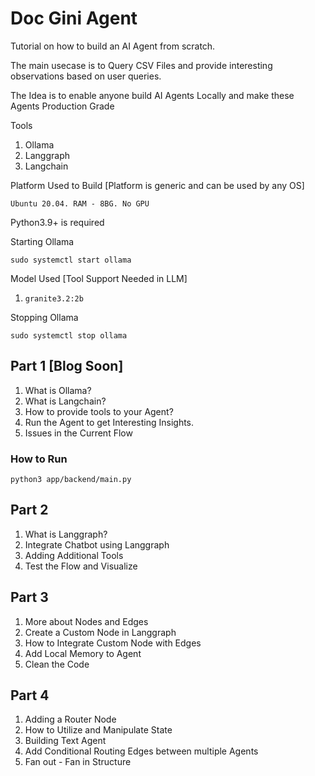 # Doc Gini Agent

Tutorial on how to build an AI Agent from scratch.

The main usecase is to Query CSV Files and provide interesting observations based on user queries.

The Idea is to enable anyone build AI Agents Locally and make these Agents Production Grade

Tools
1. Ollama
2. Langgraph
3. Langchain

Platform Used to Build \[Platform is generic and can be used by any OS\]
```
Ubuntu 20.04. RAM - 8BG. No GPU
```

Python3.9+ is required

Starting Ollama
```
sudo systemctl start ollama
```

Model Used \[Tool Support Needed in LLM\]
1. `granite3.2:2b`

Stopping Ollama
```
sudo systemctl stop ollama
```

## Part 1 \[Blog Soon\]
1. What is Ollama?
2. What is Langchain?
3. How to provide tools to your Agent?
4. Run the Agent to get Interesting Insights.
5. Issues in the Current Flow

### How to Run
```
python3 app/backend/main.py
```

## Part 2
1. What is Langgraph?
2. Integrate Chatbot using Langgraph
3. Adding Additional Tools
4. Test the Flow and Visualize

## Part 3
1. More about Nodes and Edges
2. Create a Custom Node in Langgraph
3. How to Integrate Custom Node with Edges
4. Add Local Memory to Agent
5. Clean the Code

## Part 4
1. Adding a Router Node
2. How to Utilize and Manipulate State
3. Building Text Agent
4. Add Conditional Routing Edges between multiple Agents
5. Fan out - Fan in Structure
